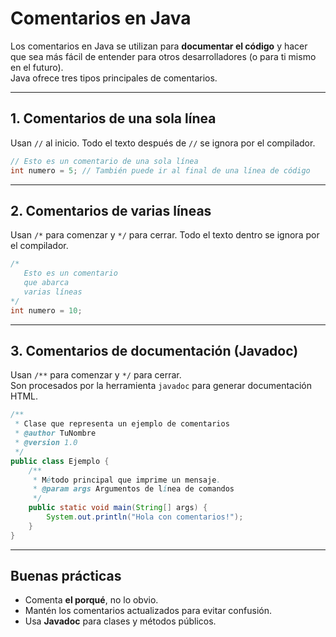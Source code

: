 # Comentarios en Java

Los comentarios en Java se utilizan para **documentar el código** y hacer que sea más fácil de entender para otros desarrolladores (o para ti mismo en el futuro).  
Java ofrece tres tipos principales de comentarios.

---

## 1. Comentarios de una sola línea

Usan `//` al inicio. Todo el texto después de `//` se ignora por el compilador.

```java
// Esto es un comentario de una sola línea
int numero = 5; // También puede ir al final de una línea de código
```

---

## 2. Comentarios de varias líneas

Usan `/*` para comenzar y `*/` para cerrar. Todo el texto dentro se ignora por el compilador.

```java
/*
   Esto es un comentario
   que abarca
   varias líneas
*/
int numero = 10;
```

---

## 3. Comentarios de documentación (Javadoc)

Usan `/**` para comenzar y `*/` para cerrar.  
Son procesados por la herramienta `javadoc` para generar documentación HTML.

```java
/**
 * Clase que representa un ejemplo de comentarios
 * @author TuNombre
 * @version 1.0
 */
public class Ejemplo {
    /**
     * Método principal que imprime un mensaje.
     * @param args Argumentos de línea de comandos
     */
    public static void main(String[] args) {
        System.out.println("Hola con comentarios!");
    }
}
```

---

## Buenas prácticas

- Comenta **el porqué**, no lo obvio.
- Mantén los comentarios actualizados para evitar confusión.
- Usa **Javadoc** para clases y métodos públicos.

```


